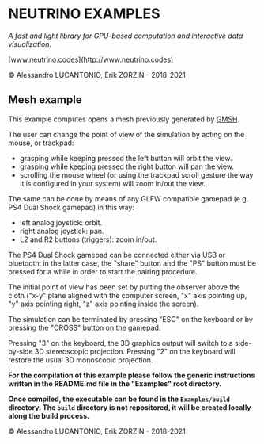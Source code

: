 # NEUTRINO EXAMPLES

_A fast and light library for GPU-based computation and interactive data visualization._

[www.neutrino.codes](http://www.neutrino.codes)

© Alessandro LUCANTONIO, Erik ZORZIN - 2018-2021

## Mesh example

This example computes opens a mesh previously generated by [GMSH](https://gmsh.info/).

The user can change the point of view of the simulation by acting on the mouse, or
trackpad:
- grasping while keeping pressed the left button will orbit the view.
- grasping while keeping pressed the right button will pan the view.
- scrolling the mouse wheel (or using the trackpad scroll gesture the way it is configured in your
system) will zoom in/out the view.

The same can be done by means of any GLFW compatible gamepad (e.g. PS4 Dual Shock gamepad) in this
way:
- left analog joystick: orbit.
- right analog joystick: pan.
- L2 and R2 buttons (triggers): zoom in/out.

The PS4 Dual Shock gamepad can be connected either via USB or bluetooth: in the latter case, the
"share" button and the "PS" button must be pressed for a while in order to start the pairing
procedure.

The initial point of view has been set by putting the observer above the cloth ("x-y" plane aligned
with the computer screen, "x" axis pointing up, "y" axis pointing right, "z" axis pointing inside
the screen).

The simulation can be terminated by pressing "ESC" on the keyboard or by pressing the "CROSS" button
on the gamepad.

Pressing "3" on the keyboard, the 3D graphics output will switch to a side-by-side 3D stereoscopic projection.
Pressing "2" on the keyboard will restore the usual 3D monoscopic projection.

**For the compilation of this example please follow the generic instructions written in the
README.md file in the "Examples" root directory.**

**Once compiled, the executable can be found in the `Examples/build` directory.
The `build` directory is not repositored, it will be created locally along the build process.**

© Alessandro LUCANTONIO, Erik ZORZIN - 2018-2021